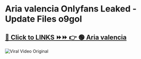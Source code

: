
 # Aria valencia Onlyfans Leaked - Update Files o9gol

## <h2><a href="https://clipsfans.com/Aria_valencia&ref=git">🔗 Click to LINKS ⏩⏩ 👉 🟢 Aria valencia </a></h2>

<a href="https://clipsfans.com/Aria_valencia&ref=git" rel="nofollow" data-target="animated-image.originalLink"><img src="https://i.ibb.co.com/xMMVF88/686577567.gif" alt="Viral Video Original" style="max-width: 100%; display: inline-block;" data-target="animated-image.originalImage"></a>

